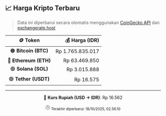 

<!-- HARGA_KRIPTO -->
## 📈 Harga Kripto Terbaru

> Data ini diperbarui secara otomatis menggunakan [CoinGecko API](https://www.coingecko.com/) dan [exchangerate.host](https://exchangerate.host/)

<div align="center">

| 🪙 Token | 💰 Harga (IDR) |
|:------:|---------------:|
| 🟠 **Bitcoin (BTC)**   | Rp 1.765.835.017 |
| 🔵 **Ethereum (ETH)**  | Rp 63.469.850 |
| 🟣 **Solana (SOL)**    | Rp 3.015.888 |
| 🟢 **Tether (USDT)**   | Rp 16.575 |

---

💱 **Kurs Rupiah (USD → IDR)**: Rp 16.562

🕒 <sub>Terakhir diperbarui: 18/10/2025, 02.56.10</sub>

</div>
<!-- /HARGA_KRIPTO -->